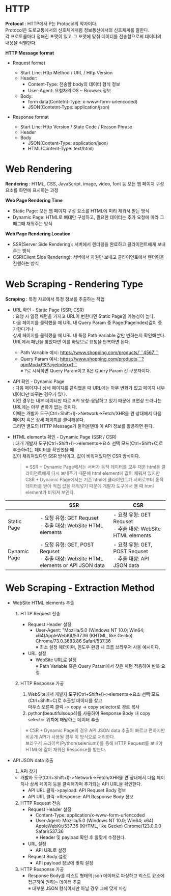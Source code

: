 # HTTP

**Protocol** : HTTP에서 P는 Protocol의 약자이다.   
Protocol은 도로교통에서의 신호체계처럼 정보통신에서의 신호체계를 말한다.   
각 프로토콜마다 정해진 포맷이 있고 그 포맷에 맞춰 데이터를 전송함으로써 데이터의 내용을 식별한다.

**HTTP Message format**
- Request format
  - Start Line: Http Method / URL / Http Version
  - Header: 
    - Content-Type: 전송할 body의 데이터 형식 정보
    - User-Agent: 요청자의 OS ~ Browser 정보
  - Body:
    - form data(Contetnt-Type: x-www-form-urlencoded)
    - JSON(Contetnt-Type: application/json)

- Response format
  - Start Line: Http Version / State Code / Reason Phrase
  - Header
  - Body
    - JSON(Content-Type: application/json)
    - HTML(Content-Type: text/html)



# Web Rendering

**Rendering** : HTML, CSS, JavaScript, image, video, font 등 모든 웹 페이지 구성 요소를 화면에 표시하는 과정  

**Web Page Rendering Time**
- Static Page: 모든 웹 페이지 구성 요소를 HTML에 미리 채워서 받는 방식
- Dynamic Page: HTML로 뼈대만 구성하고, 필요한 데이터는 추가 요청에 따라 그때그때 채워주는 방식

**Web Page Rendering Location**
- SSR(Server Side Rendering): 서버에서 렌더링을 완료하고 클라이언트에게 보내주는 방식
- CSR(Client Side Rendering): 서버에서 자원만 보내고 클라이언트에서 렌더링을 진행하는 방식



# Web Scraping - Rendering Type
**Scraping** : 특정 자료에서 특정 정보를 추출하는 작업

   - URL 확인 - Static Page (SSR, CSR)  
    : 요청 시 일정 패턴을 가지고 URL이 변한다면 Static Page일 가능성이 높다.  
    다음 페이지를 클릭했을 때 URL 내 Query Param 중 Page(PageIndex)값이 증가한다거나  
    상세 페이지를 클릭했을 때 URL 내 특정 Path Variable 값만 변하는지 확인해본다.  
    URL에서 패턴을 찾았다면 이를 바탕으로 요청을 반복하면 된다.
       - Path Variable 예시: https://www.shopping.com/products/```4567```
       - Query Param 예시: https://www.shopping.com/products```?opnMod=P&PageIndex=1```  
       ※ ?로 시작하면 Query Param이고 &은 Query Param 간 구분자이다.

   - API 확인 - Dynamic Page   
    : 다음 페이지나 상세 페이지를 클릭했을 때 URL에는 아무 변화가 없고 페이지 내부 데이터만 바뀌는 경우가 있다.  
    이런 경우는 내부 데이터만 따로 API 요청-응답하고 있기 때문에 표면상 드러나는 URL에는 아무 변화가 없는 것이다.  
    이때는 개발자 도구(Ctrl+Shift+I)->Network->Fetch/XHR을 켠 상태에서 다음 페이지 혹은 상세 페이지를 클릭해본다.  
    그러면 별도의 HTTP Message가 들어올텐데 이 API 정보를 활용하면 된다.  

   - HTML elements 확인 - Dynamic Page (SSR / CSR)   
    : 대개 개발자 도구(Ctrl+Shift+I)->elements->요소 선택 모드(Ctrl+Shift+C)로 추출하려는 데이터를 확인했을 때   
    값이 채워져있다면 SSR 방식이고, 값이 비워져있다면 CSR 방식이다.  
     >※ SSR + Dynamic Page에서는 서버가 동적 데이터를 모두 채운 html을 클라이언트에게 다시 보내주기 때문에 html element에 값이 채워져 있지만  
     CSR + Dynamic Page에서는 기존 html에 클라이언트가 서버로부터 동적 데이터를 받아 직접 값을 채워넣기 때문에 개발자 도구에서 볼 때 html element가 비워져 보인다.

 <table><thead>
  <tr>
    <th></th>
    <th>SSR</th>
    <th>CSR</th>
  </tr></thead>
<tbody>
  <tr>
    <td>Static Page</td>
    <td> - 요청 유형: GET Requset<br>  - 추출 대상: WebSite HTML elements </td>
    <td> - 요청 유형: GET Requset<br>  - 추출 대상: WebSite HTML elements</td>
  </tr>
  <tr>
    <td>Dynamic Page</td>
    <td> - 요청 유형: GET, POST Requset<br>  - 추출 대상: WebSite HTML elements or API JSON data</td>
    <td> - 요청 유형: GET, POST Requset<br>  - 추출 대상: API JSON data</td>
  </tr>
</tbody>
</table>



# Web Scraping - Extraction Method

- WebSite HTML elements 추출
  1. HTTP Request 전송
      - Request Header 설정
        - User-Agent: "Mozilla/5.0 (Windows NT 10.0; Win64; x64)AppleWebKit/537.36 (KHTML, like Gecko) Chrome/73.0.3683.86 Safari/537.36  
       ※ 최소 설정 헤더이며, 윈도우 환경 내 크롬 브라우저 사용 예시이다.  
      - URL 설정  
        - WebSite URL로 설정  
      ※ Path Variable 혹은 Query Param에서 찾은 패턴 적용하여 반복 요청

  2. HTTP Response 가공
     1. WebSite에서 개발자 도구(Ctrl+Shift+I)->elements->요소 선택 모드(Ctrl+Shift+C)로 추출할 데이터를 찾고  
      마우스 오른쪽 클릭 -> copy -> copy selector로 경로 복사
     2. python(beautifulsoup4)를 사용하여 Response Body 내 copy selector 위치에 해당하는 데이터 추출  
  > ※ CSR + Dynamic Page의 경우 API JSON data 추출이 빠르고 편하지만 비공개 API가 사용될 경우 이 방식으로 처리한다.  
  브라우저 드라이버(Python(selenium))를 통해 HTTP Request를 보내야 HTML에 값이 채워진 Response를 받는다.

- API JSON data 추출
  1. API 찾기  
  - 개발자 도구(Ctrl+Shift+I)->Network->Fetch/XHR을 켠 상태에서 다음 페이지나 상세 페이지 등을 클릭해가며 추가되는 API URL을 확인한다.
    - API URL 클릭->payload: API Requset Body 정보
    - API URL 클릭->Response: API Response Body 정보
  2. HTTP Request 전송  
     - Request Header 설정
        - Content-Type: application/x-www-form-urlencoded  
        - User-Agent: Mozilla/5.0 (Windows NT 10.0; Win64; x64) AppleWebKit/537.36 (KHTML, like Gecko) Chrome/123.0.0.0 Safari/537.36  
        ※ Header 및 payload 확인 후 알맞게 수정한다.
     - URL 설정  
        - API URL로 설정  
     - Request Body 설정
         - API payload 정보에 맞춰 설정
  3. HTTP Response 가공
     - Response Body를 리스트 형태의 json 데이터로 파싱하고 리스트 요소에 접근하여 원하는 데이터 추출  
     ※ 대부분 JSON 형식이지만 아닐 경우 그에 맞게 파싱
